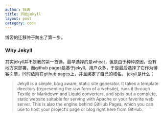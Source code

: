 ```yaml
---
author: 钱满
title: 开始jekyll
layout: post
category: code
---
```


博客的迁移终于跨出了第一步。
### Why Jekyll
其实jekyll并不是我的第一首选，最早选择的是wheat，但是由于种种原因，没有地方来部署。而github pages是基于jekyll，用户众多，于是最后选择了它作为博客引擎，同时依附在github pages上，并且绑定了自己的域名。
jekyll是什么：
> Jekyll is a simple, blog aware, static site generator. It takes a template directory (representing the raw form of a website), runs it through Textile or Markdown and Liquid converters, and spits out a complete, static website suitable for serving with Apache or your favorite web server. This is also the engine behind GitHub Pages, which you can use to host your project’s page or blog right here from GitHub.